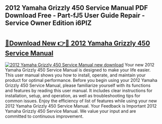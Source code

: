 ## 2012 Yamaha Grizzly 450 Service Manual PDF Download Free - Part-fJ5 User Guide Repair - Service Owner Edition i6PIZ

# <h2><a href="http://bc39876.oget.top/?id=2012+Yamaha+Grizzly+450+Service+Manual">🔗Download New 👉🔴 2012 Yamaha Grizzly 450 Service Manual</a></h2>

[![2012 Yamaha Grizzly 450 Service Manual new download](https://i.imgur.com/5g1atiW.png)](http://bc39876.oget.top/?id=2012+Yamaha+Grizzly+450+Service+Manual)
Your new 2012 Yamaha Grizzly 450 Service Manual is designed to make your life easier. This user manual shows you how to install, operate, and maintain your product for optimal performance. Before you begin using your 2012 Yamaha Grizzly 450 Service Manual, please familiarize yourself with its functions and features by reading this user manual. It includes clear instructions for installation, setup, and operation, as well as troubleshooting tips for common issues. Enjoy the efficiency of list of features while using your new 2012 Yamaha Grizzly 450 Service Manual. Your Feedback is Important 2012 Yamaha Grizzly 450 Service Manual. We value your input and are committed to continuous improvement.
